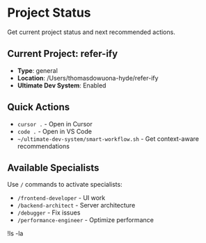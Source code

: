 # Project Status

Get current project status and next recommended actions.

## Current Project: refer-ify
- **Type**: general
- **Location**: /Users/thomasdowuona-hyde/refer-ify
- **Ultimate Dev System**: Enabled

## Quick Actions
- `cursor .` - Open in Cursor
- `code .` - Open in VS Code  
- `~/ultimate-dev-system/smart-workflow.sh` - Get context-aware recommendations

## Available Specialists
Use `/` commands to activate specialists:
- `/frontend-developer` - UI work
- `/backend-architect` - Server architecture
- `/debugger` - Fix issues
- `/performance-engineer` - Optimize performance

!ls -la

